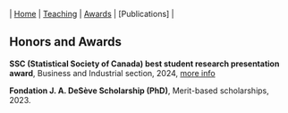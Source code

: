 | [Home](index.md)  | [Teaching](teaching.md) |  [Awards](awards.md) | [Publications] |

## Honors and Awards 

**SSC (Statistical Society of Canada) best student research presentation award**, Business and Industrial section, 2024, [more info](https://ssc.ca/en/publications/ssc-liaison/vol-38-4-2024-07/presentation-and-student-awards-2024)

**Fondation J. A. DeSève Scholarship (PhD)**, Merit-based scholarships, 2023.



